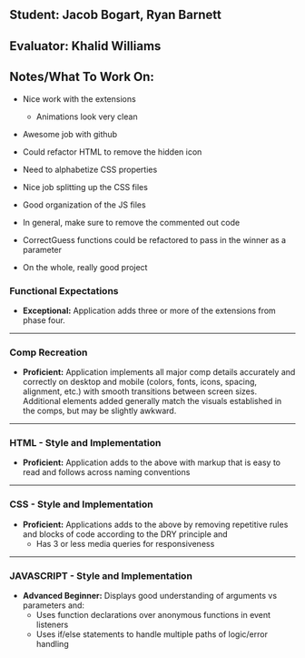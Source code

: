 ## Student: Jacob Bogart, Ryan Barnett
## Evaluator: Khalid Williams 
## Notes/What To Work On:

* Nice work with the extensions
    * Animations look very clean
* Awesome job with github

* Could refactor HTML to remove the hidden icon 

* Need to alphabetize CSS properties
* Nice job splitting up the CSS files

* Good organization of the JS files
* In general, make sure to remove the commented out code 
* CorrectGuess functions could be refactored to pass in the winner as a parameter

* On the whole, really good project 

### Functional Expectations

* __Exceptional:__ Application adds three or more of the extensions from phase four.

------------------------------------------------------------------

### Comp Recreation


* __Proficient:__ Application implements all major comp details accurately and correctly on desktop and mobile (colors, fonts, icons, spacing, alignment,  etc.) with smooth transitions between screen sizes. Additional elements added generally match the visuals established in the comps, but may be slightly awkward.


------------------------------------------------------------------

### HTML - Style and Implementation

* __Proficient:__ Application adds to the above with markup that is easy to read and follows across naming conventions


------------------------------------------------------------------

### CSS - Style and Implementation


* __Proficient:__ Applications adds to the above by removing repetitive rules and blocks of code according to the DRY principle and
  * Has 3 or less media queries for responsiveness


------------------------------------------------------------------

### JAVASCRIPT - Style and Implementation

* __Advanced Beginner:__ Displays good understanding of arguments vs parameters and:
  * Uses function declarations over anonymous functions in event listeners
  * Uses if/else statements to handle multiple paths of logic/error handling
